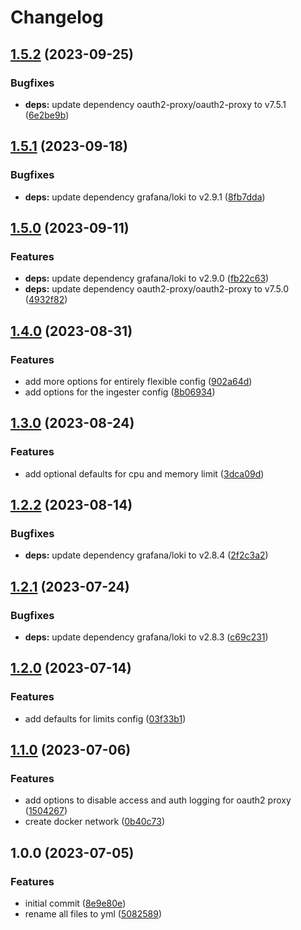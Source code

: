 # Changelog

## [1.5.2](https://github.com/rolehippie/loki/compare/v1.5.1...v1.5.2) (2023-09-25)


### Bugfixes

* **deps:** update dependency oauth2-proxy/oauth2-proxy to v7.5.1 ([6e2be9b](https://github.com/rolehippie/loki/commit/6e2be9bbf2c91dc4f56b8eb7c812902d9c455ae6))

## [1.5.1](https://github.com/rolehippie/loki/compare/v1.5.0...v1.5.1) (2023-09-18)


### Bugfixes

* **deps:** update dependency grafana/loki to v2.9.1 ([8fb7dda](https://github.com/rolehippie/loki/commit/8fb7ddaa17752c08480155038125c159f8c6a1cc))

## [1.5.0](https://github.com/rolehippie/loki/compare/v1.4.0...v1.5.0) (2023-09-11)


### Features

* **deps:** update dependency grafana/loki to v2.9.0 ([fb22c63](https://github.com/rolehippie/loki/commit/fb22c63158b507e37325f04792dd64c9ab45512b))
* **deps:** update dependency oauth2-proxy/oauth2-proxy to v7.5.0 ([4932f82](https://github.com/rolehippie/loki/commit/4932f826c525b6bd4b8d707c55f01b995d864d32))

## [1.4.0](https://github.com/rolehippie/loki/compare/v1.3.0...v1.4.0) (2023-08-31)


### Features

* add more options for entirely flexible config ([902a64d](https://github.com/rolehippie/loki/commit/902a64d438044d01cb2a3e3af2edaf2ce301cef5))
* add options for the ingester config ([8b06934](https://github.com/rolehippie/loki/commit/8b069349a1431019e41539252ae3918a35ca33f5))

## [1.3.0](https://github.com/rolehippie/loki/compare/v1.2.2...v1.3.0) (2023-08-24)


### Features

* add optional defaults for cpu and memory limit ([3dca09d](https://github.com/rolehippie/loki/commit/3dca09d04e53e2613a71123cd0673c9f342ad52b))

## [1.2.2](https://github.com/rolehippie/loki/compare/v1.2.1...v1.2.2) (2023-08-14)


### Bugfixes

* **deps:** update dependency grafana/loki to v2.8.4 ([2f2c3a2](https://github.com/rolehippie/loki/commit/2f2c3a25cfef5f4a9f4c2a718776ac9346ad3192))

## [1.2.1](https://github.com/rolehippie/loki/compare/v1.2.0...v1.2.1) (2023-07-24)


### Bugfixes

* **deps:** update dependency grafana/loki to v2.8.3 ([c69c231](https://github.com/rolehippie/loki/commit/c69c231c5582d7475996e56d55f7005c2953b1f1))

## [1.2.0](https://github.com/rolehippie/loki/compare/v1.1.0...v1.2.0) (2023-07-14)


### Features

* add defaults for limits config ([03f33b1](https://github.com/rolehippie/loki/commit/03f33b103e611d304c24773cb1b4514854e70468))

## [1.1.0](https://github.com/rolehippie/loki/compare/v1.0.0...v1.1.0) (2023-07-06)


### Features

* add options to disable access and auth logging for oauth2 proxy ([1504267](https://github.com/rolehippie/loki/commit/15042678568d8e0a2b4d5e965721ce8fa3d3803c))
* create docker network ([0b40c73](https://github.com/rolehippie/loki/commit/0b40c73c1011d4b88dab59ea3639cc184616c734))

## 1.0.0 (2023-07-05)


### Features

* initial commit ([8e9e80e](https://github.com/rolehippie/loki/commit/8e9e80ecb9ba3f841c6b2244ba069860dd715868))
* rename all files to yml ([5082589](https://github.com/rolehippie/loki/commit/5082589c40e12a80a5750a1b21ea5c4d78553e84))
